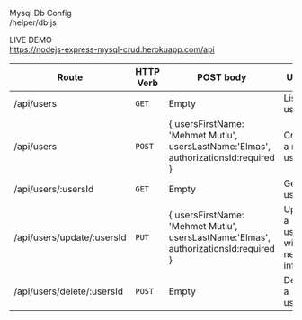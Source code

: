 Mysql Db Config<br>
/helper/db.js
  
LIVE DEMO
<br>
<a href="https://nodejs-express-mysql-crud.herokuapp.com/api" title="Open Application" target="_blank" >https://nodejs-express-mysql-crud.herokuapp.com/api</a>



<table>
<thead>
<tr>
<th>Route</th>
<th>HTTP Verb</th>
<th>POST body</th>
<th>Users</th>
</tr>
</thead>
<tbody>
<tr>
<td>/api/users</td>
<td><code>GET</code></td>
<td>Empty</td>
<td>List all users.</td>
</tr>
<tr>
<td>/api/users</td>
<td><code>POST</code></td>
<td>{ usersFirstName: 'Mehmet Mutlu', usersLastName:'Elmas', authorizationsId:required }</td>
<td>Create a new users.</td>
</tr>
<tr>
<td>/api/users/:usersId</td>
<td><code>GET</code></td>
<td>Empty</td>
<td>Get a users.</td>
</tr>
<tr>
<td>/api/users/update/:usersId</td>
<td><code>PUT</code></td>
<td>{ usersFirstName: 'Mehmet Mutlu', usersLastName:'Elmas', authorizationsId:required }</td>
<td>Update a users with new info.</td>
</tr>
<tr>
<td>/api/users/delete/:usersId</td>
<td><code>POST</code></td>
<td>Empty</td>
<td>Delete a users.</td>
</tr>
</tbody></table>
